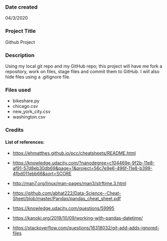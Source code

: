### Date created
04/3/2020

### Project Title
Github Project

### Description
Using my local git repo and my GitHub repo; this project will have me fork a repository, work on files, stage files and commit them to GitHub. I will also hide files using a .gitignore file.

### Files used
* bikeshare.py
* chicago.csv
* new_york_city.csv
* washington.csv

### Credits
#### List of references:
* https://ehmatthes.github.io/pcc/cheatsheets/README.html

* https://knowledge.udacity.com/?nanodegree=c104469e-9f2b-11e8-af91-57d8eb30db69&page=1&project=56c7e9e6-496f-11e8-b399-4fbd011ebb66&sort=SCORE

* http://man7.org/linux/man-pages/man3/strftime.3.html

* https://github.com/abhat222/Data-Science--Cheat-Sheet/blob/master/Pandas/pandas_cheat_sheet.pdf

* https://knowledge.udacity.com/questions/59995

* https://kanoki.org/2019/10/09/working-with-pandas-datetime/

* https://stackoverflow.com/questions/16318032/git-add-adds-ignored-files
